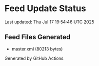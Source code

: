 # Feed Update Status
Last updated: Thu Jul 17 19:54:46 UTC 2025

## Feed Files Generated
- master.xml (80213 bytes)

Generated by GitHub Actions
